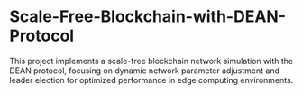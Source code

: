 # Scale-Free-Blockchain-with-DEAN-Protocol
This project implements a scale-free blockchain network simulation with the DEAN protocol, focusing on dynamic network parameter adjustment and leader election for optimized performance in edge computing environments.
